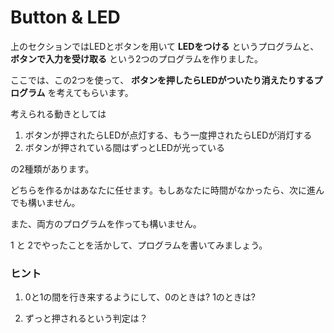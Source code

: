 # Button & LED

上のセクションではLEDとボタンを用いて **LEDをつける** というプログラムと、 **ボタンで入力を受け取る** という2つのプログラムを作りました。

ここでは、この2つを使って、 **ボタンを押したらLEDがついたり消えたりするプログラム** を考えてもらいます。

考えられる動きとしては

1. ボタンが押されたらLEDが点灯する、もう一度押されたらLEDが消灯する
2. ボタンが押されている間はずっとLEDが光っている

の2種類があります。

どちらを作るかはあなたに任せます。もしあなたに時間がなかったら、次に進んでも構いません。

また、両方のプログラムを作っても構いません。

1 と 2でやったことを活かして、プログラムを書いてみましょう。




### ヒント

1. 0と1の間を行き来するようにして、0のときは? 1のときは?

2. ずっと押されるという判定は？